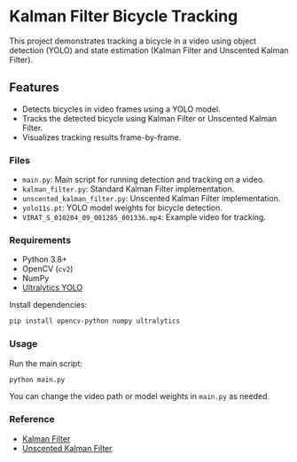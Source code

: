 # Kalman Filter Bicycle Tracking

This project demonstrates tracking a bicycle in a video using object detection (YOLO) and state estimation (Kalman Filter and Unscented Kalman Filter).

## Features

- Detects bicycles in video frames using a YOLO model.
- Tracks the detected bicycle using Kalman Filter or Unscented Kalman Filter.
- Visualizes tracking results frame-by-frame.

### Files

- `main.py`: Main script for running detection and tracking on a video.
- `kalman_filter.py`: Standard Kalman Filter implementation.
- `unscented_kalman_filter.py`: Unscented Kalman Filter implementation.
- `yolo11s.pt`: YOLO model weights for bicycle detection.
- `VIRAT_S_010204_09_001285_001336.mp4`: Example video for tracking.

### Requirements

- Python 3.8+
- OpenCV (`cv2`)
- NumPy
- [Ultralytics YOLO](https://github.com/ultralytics/ultralytics)

Install dependencies:

```bash
pip install opencv-python numpy ultralytics
```

### Usage

Run the main script:

```bash
python main.py
```

You can change the video path or model weights in `main.py` as needed.

### Reference

- [Kalman Filter](https://en.wikipedia.org/wiki/Kalman_filter)
- [Unscented Kalman Filter](https://groups.seas.harvard.edu/courses/cs281/papers/unscented.pdf)
